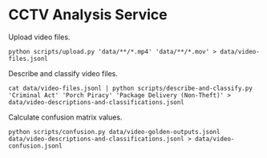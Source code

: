 # CCTV Analysis Service

Upload video files.

```console
python scripts/upload.py 'data/**/*.mp4' 'data/**/*.mov' > data/video-files.jsonl
```

Describe and classify video files.

```console
cat data/video-files.jsonl | python scripts/describe-and-classify.py 'Criminal Act' 'Porch Piracy' 'Package Delivery (Non-Theft)' > data/video-descriptions-and-classifications.jsonl
```

Calculate confusion matrix values.

```console
python scripts/confusion.py data/video-golden-outputs.jsonl data/video-descriptions-and-classifications.jsonl > data/video-confusion.jsonl
```
